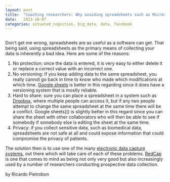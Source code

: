 ```yaml
---
layout: post
title:  "Coaching researchers: Why avoiding spreadsheets such as Microsoft Excel as the way to store your research data is likely not a good idea"
date:   2013-10-07
categories: situated_cognition, big_data, data, facebook
---
```


![]()

<title>{{ page.title }}</title>

Don't get me wrong, spreadsheets are as useful as a software can get. That being said, using spreadsheets as the primary means of collecting your data is inherently a bad idea. Here are some of the reasons:

1. No protection: once the data is entered, it is very easy to either delete it or replace a correct value with an incorrect one. 
2. No versioning: If you keep adding data to the same spreadsheet, you really cannot go back in time to know who made which modifications at which time. [Google sheets]() is better in this regarding since it does have a versioning system that is mostly reliable.
3. Hard to share: sure you can place a spreadsheet in a system such as [Dropbox](), where multiple people can access it, but if any two people attempt to change the same spreadsheet at the same time there will be a conflict. Google sheets]() is slightly better in this regard since you can share the sheet with other collaborators who will then be able to see if somebody if somebody else is editing the sheet at the same time.
4. Privacy: if you collect sensitive data, such as biomedical data, spreadsheets are not safe at all and could expose information that could compromise the privacy of patients.

The solution then is to use one of the many [electronic data capture systems](), out there which will take care of each of these problems. [RedCap]() is one that comes to mind as being not only very good but also increasingly used by a number of researchers conducting prospective data collection. 

by Ricardo Pietrobon